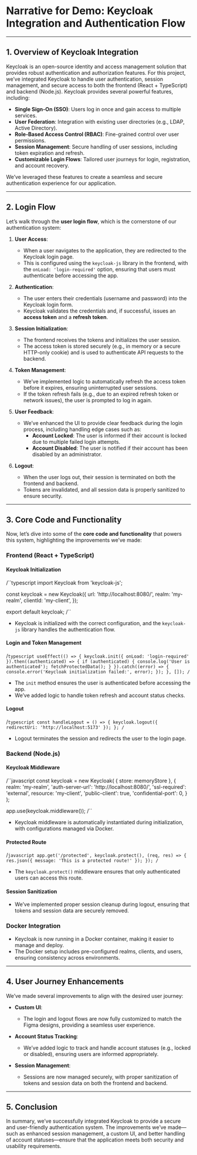 # Narrative for Demo: Keycloak Integration and Authentication Flow

---

## 1. Overview of Keycloak Integration

Keycloak is an open-source identity and access management solution that provides robust authentication and authorization features. For this project, we’ve integrated Keycloak to handle user authentication, session management, and secure access to both the frontend (React + TypeScript) and backend (Node.js). Keycloak provides several powerful features, including:

- **Single Sign-On (SSO)**: Users log in once and gain access to multiple services.
- **User Federation**: Integration with existing user directories (e.g., LDAP, Active Directory).
- **Role-Based Access Control (RBAC)**: Fine-grained control over user permissions.
- **Session Management**: Secure handling of user sessions, including token expiration and refresh.
- **Customizable Login Flows**: Tailored user journeys for login, registration, and account recovery.

We’ve leveraged these features to create a seamless and secure authentication experience for our application.

---

## 2. Login Flow

Let’s walk through the **user login flow**, which is the cornerstone of our authentication system:

1. **User Access**:
   - When a user navigates to the application, they are redirected to the Keycloak login page.
   - This is configured using the `keycloak-js` library in the frontend, with the `onLoad: 'login-required'` option, ensuring that users must authenticate before accessing the app.

2. **Authentication**:
   - The user enters their credentials (username and password) into the Keycloak login form.
   - Keycloak validates the credentials and, if successful, issues an **access token** and a **refresh token**.

3. **Session Initialization**:
   - The frontend receives the tokens and initializes the user session.
   - The access token is stored securely (e.g., in memory or a secure HTTP-only cookie) and is used to authenticate API requests to the backend.

4. **Token Management**:
   - We’ve implemented logic to automatically refresh the access token before it expires, ensuring uninterrupted user sessions.
   - If the token refresh fails (e.g., due to an expired refresh token or network issues), the user is prompted to log in again.

5. **User Feedback**:
   - We’ve enhanced the UI to provide clear feedback during the login process, including handling edge cases such as:
     - **Account Locked**: The user is informed if their account is locked due to multiple failed login attempts.
     - **Account Disabled**: The user is notified if their account has been disabled by an administrator.

6. **Logout**:
   - When the user logs out, their session is terminated on both the frontend and backend.
   - Tokens are invalidated, and all session data is properly sanitized to ensure security.

---

## 3. Core Code and Functionality

Now, let’s dive into some of the **core code and functionality** that powers this system, highlighting the improvements we’ve made:

### Frontend (React + TypeScript)

#### Keycloak Initialization
/``typescript
import Keycloak from 'keycloak-js';

const keycloak = new Keycloak({
  url: 'http://localhost:8080/',
  realm: 'my-realm',
  clientId: 'my-client',
});

export default keycloak;
/``
- Keycloak is initialized with the correct configuration, and the `keycloak-js` library handles the authentication flow.

#### Login and Token Management
/``typescript
useEffect(() => {
  keycloak.init({ onLoad: 'login-required' }).then((authenticated) => {
    if (authenticated) {
      console.log('User is authenticated');
      fetchProtectedData();
    }
  }).catch((error) => {
    console.error('Keycloak initialization failed:', error);
  });
}, []);
/``
- The `init` method ensures the user is authenticated before accessing the app.
- We’ve added logic to handle token refresh and account status checks.

#### Logout
/``typescript
const handleLogout = () => {
  keycloak.logout({ redirectUri: 'http://localhost:5173' });
};
/``
- Logout terminates the session and redirects the user to the login page.

### Backend (Node.js)

#### Keycloak Middleware
/``javascript
const keycloak = new Keycloak(
  { store: memoryStore },
  {
    realm: 'my-realm',
    'auth-server-url': 'http://localhost:8080/',
    'ssl-required': 'external',
    resource: 'my-client',
    'public-client': true,
    'confidential-port': 0,
  }
);

app.use(keycloak.middleware());
/``
- Keycloak middleware is automatically instantiated during initialization, with configurations managed via Docker.

#### Protected Route
/``javascript
app.get('/protected', keycloak.protect(), (req, res) => {
  res.json({ message: 'This is a protected route!' });
});
/``
- The `keycloak.protect()` middleware ensures that only authenticated users can access this route.

#### Session Sanitization
- We’ve implemented proper session cleanup during logout, ensuring that tokens and session data are securely removed.

### Docker Integration
- Keycloak is now running in a Docker container, making it easier to manage and deploy.
- The Docker setup includes pre-configured realms, clients, and users, ensuring consistency across environments.

---

## 4. User Journey Enhancements

We’ve made several improvements to align with the desired user journey:

- **Custom UI**:
  - The login and logout flows are now fully customized to match the Figma designs, providing a seamless user experience.

- **Account Status Tracking**:
  - We’ve added logic to track and handle account statuses (e.g., locked or disabled), ensuring users are informed appropriately.

- **Session Management**:
  - Sessions are now managed securely, with proper sanitization of tokens and session data on both the frontend and backend.

---

## 5. Conclusion

In summary, we’ve successfully integrated Keycloak to provide a secure and user-friendly authentication system. The improvements we’ve made—such as enhanced session management, a custom UI, and better handling of account statuses—ensure that the application meets both security and usability requirements.
